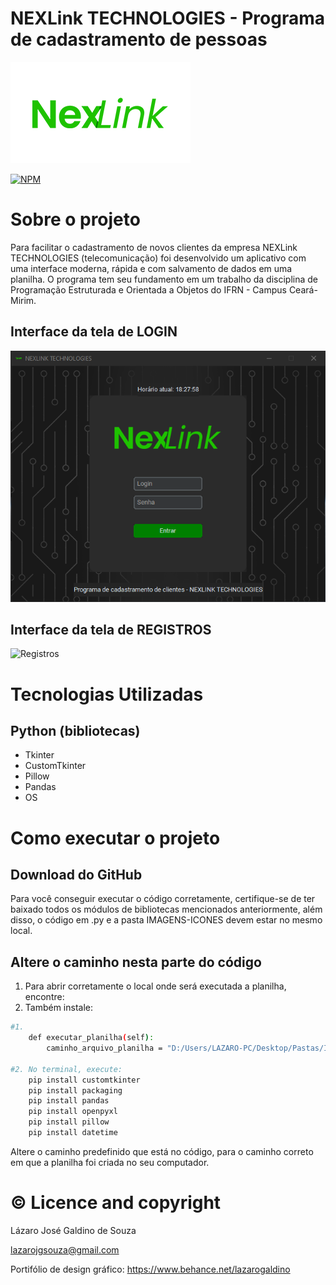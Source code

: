 # NEXLink TECHNOLOGIES - Programa de cadastramento de pessoas
![Logo](https://github.com/LazaroJoseph/NexLink-PEOO4B/blob/main/assets/NexLink_LOGO_Addapt.png)

[![NPM](https://img.shields.io/npm/l/react)](https://github.com/LazaroJoseph/NexLink-PEOO4B/blob/main/LICENSE)
# Sobre o projeto

Para facilitar o cadastramento de novos clientes da empresa NEXLink TECHNOLOGIES (telecomunicação) foi desenvolvido um aplicativo com uma interface moderna, rápida e com salvamento de dados em uma planilha.
O programa tem seu fundamento em um trabalho da disciplina de Programação Estruturada e Orientada a Objetos do IFRN - Campus Ceará-Mirim.

## Interface da tela de LOGIN
![Login](https://github.com/LazaroJoseph/NexLink-PEOO4B/blob/main/assets/INTERFACE%20LOGIN.png)

## Interface da tela de REGISTROS
![Registros](https://github.com/LazaroJoseph/NexLink-PEOO4B/blob/main/assets/INTERFACE%20REGISTRO%20DE%20USUÁRIOS.png)

# Tecnologias Utilizadas
## Python (bibliotecas)
- Tkinter
- CustomTkinter
- Pillow
- Pandas
- OS


# Como executar o projeto

## Download do GitHub
Para você conseguir executar o código corretamente, certifique-se de ter baixado todos os módulos
de bibliotecas mencionados anteriormente, além disso, o código em .py e a pasta IMAGENS-ICONES devem estar no mesmo local.

## Altere o caminho nesta parte do código
1. Para abrir corretamente o local onde será executada a planilha, encontre:
2. Também instale:

```bash
#1.
    def executar_planilha(self):
        caminho_arquivo_planilha = "D:/Users/LAZARO-PC/Desktop/Pastas/IFRN/IF - PEOO 2023/PROJETO_4B_2023./dados_clientes.xlsx"

#2. No terminal, execute:
    pip install customtkinter
    pip install packaging
    pip install pandas
    pip install openpyxl
    pip install pillow
    pip install datetime
```
Altere o caminho predefinido que está no código, para o caminho correto em que a planilha foi criada no seu computador.



# © Licence and copyright
Lázaro José Galdino de Souza

lazarojgsouza@gmail.com

Portifólio de design gráfico: https://www.behance.net/lazarogaldino
